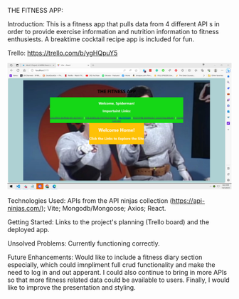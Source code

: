 THE FITNESS APP:

Introduction: 
This is a fitness app that pulls data from 4 different API s in order to provide exercise information and nutrition information to fitness enthusiests. A breaktime cocktail recipe app is included for fun.


Trello: https://trello.com/b/ygHQpuY5


![Alt text](home.jpg)


Technologies Used: APIs from the API ninjas collection (https://api-ninjas.com/); Vite; Mongodb/Mongoose; Axios; React.


Getting Started: Links to the project's planning (Trello board) and the deployed app.


Unsolved Problems: Currently functioning correctly. 


Future Enhancements: Would like to include a fitness diary section especially, which could imnpliment full crud functionality and make the need to log in and out apperant. I could also continue to bring in more APIs so that more fitness related data could be available to users. Finally, I would like to improve the presentation and styling. 
